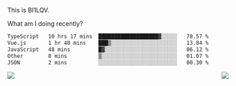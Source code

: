 This is BI1LQV.

What am I doing recently?

<!--START_SECTION:waka-->

```txt
TypeScript   10 hrs 17 mins  ███████████████████▓░░░░░   78.57 %
Vue.js       1 hr 48 mins    ███▒░░░░░░░░░░░░░░░░░░░░░   13.84 %
JavaScript   48 mins         █▓░░░░░░░░░░░░░░░░░░░░░░░   06.12 %
Other        8 mins          ▒░░░░░░░░░░░░░░░░░░░░░░░░   01.07 %
JSON         2 mins          ░░░░░░░░░░░░░░░░░░░░░░░░░   00.30 %
```

<!--END_SECTION:waka-->
<img align="right" src="https://github-readme-stats.vercel.app/api?username=bi1lqv&show_icons=true&count_private=true">

<img src="https://metrics.lecoq.io/bi1lqv?template=classic&base.activity=0&base.community=0&base.repositories=0&base.metadata=0&isocalendar=1&base=header%2C%20activity%2C%20community%2C%20repositories%2C%20metadata&base.indepth=false&base.hireable=false&isocalendar=false&isocalendar.duration=full-year&config.timezone=Asia%2FShanghai">
